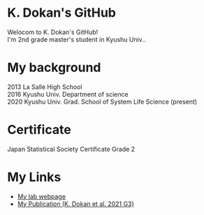 # K. Dokan's GitHub

Welocom to K. Dokan's GitHub! <br>I'm 2nd grade master's student in Kyushu Univ..

#  My background
2013 La Salle High School <br>
2016 Kyushu Univ. Department of science <br>
2020 Kyushu Univ. Grad. School of System Life Science (present)

# Certificate
Japan Statistical Society Certificate Grade 2 

# My Links
- [My lab webpage](http://www.biology.kyushu-u.ac.jp/~kteshima/)
- [My Publication (K. Dokan et al. 2021 G3)](https://academic.oup.com/g3journal/advance-article/doi/10.1093/g3journal/jkab128/6237890)

<!--
**kdokan/kdokan** is a ✨ _special_ ✨ repository because its `README.md` (this file) appears on your GitHub profile.

Here are some ideas to get you started:

- 🔭 I’m currently working on ...
- 🌱 I’m currently learning ...
- 👯 I’m looking to collaborate on ...
- 🤔 I’m looking for help with ...
- 💬 Ask me about ...
- 📫 How to reach me: ...
- 😄 Pronouns: ...
- ⚡ Fun fact: ...
-->
